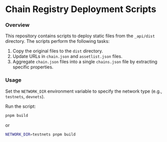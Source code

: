 # Chain Registry Deployment Scripts

### Overview

This repository contains scripts to deploy static files from the `_api/dist` directory. The scripts perform the following tasks:

1. Copy the original files to the `dist` directory.
2. Update URLs in `chain.json` and `assetlist.json` files.
3. Aggregate `chain.json` files into a single `chains.json` file by extracting specific properties.

### Usage

Set the `NETWORK_DIR` environment variable to specify the network type (e.g., `testnets`, `devnets`).

Run the script:

```sh
pnpm build
```

or

```sh
NETWORK_DIR=testnets pnpm build
```
